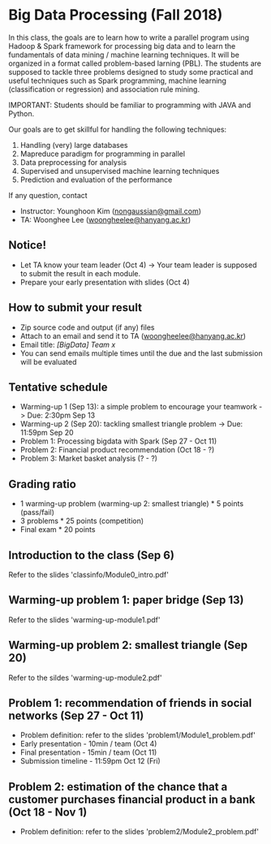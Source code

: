 # Big Data Processing (Fall 2018)

In this class, the goals are to learn how to write a parallel program using Hadoop & Spark framework for processing big data and to learn the fundamentals of data mining / machine learning techniques. It will be organized in a format called problem-based larning (PBL). The students are supposed to tackle three problems designed to study some practical and useful techniques such as Spark programming, machine learning (classification or regression) and association rule mining.

IMPORTANT: Students should be familiar to programming with JAVA and Python.

Our goals are to get skillful for handling the following techniques:
1) Handling (very) large databases
2) Mapreduce paradigm for programming in parallel
3) Data preprocessing for analysis
4) Supervised and unsupervised machine learning techniques
5) Prediction and evaluation of the performance

If any question, contact
* Instructor: Younghoon Kim (nongaussian@gmail.com)
* TA: Woonghee Lee (woongheelee@hanyang.ac.kr)

## Notice!
* Let TA know your team leader (Oct 4) -> Your team leader is supposed to submit the result in each module.
* Prepare your early presentation with slides (Oct 4)

## How to submit your result
* Zip source code and output (if any) files
* Attach to an email and send it to TA (woongheelee@hanyang.ac.kr)
* Email title: *[BigData] Team x*
* You can send emails multiple times until the due and the last submission will be evaluated

## Tentative schedule
* Warming-up 1 (Sep 13): a simple problem to encourage your teamwork -> Due: 2:30pm Sep 13
* Warming-up 2 (Sep 20): tackling smallest triangle problem -> Due: 11:59pm Sep 20
* Problem 1: Processing bigdata with Spark (Sep 27 - Oct 11)
* Problem 2: Financial product recommendation (Oct 18 - ?)
* Problem 3: Market basket analysis (? - ?)

## Grading ratio
* 1 warming-up problem (warming-up 2: smallest triangle) * 5 points (pass/fail)
* 3 problems * 25 points (competition)
* Final exam * 20 points

## Introduction to the class (Sep 6)

Refer to the slides 'classinfo/Module0_intro.pdf'

## Warming-up problem 1: paper bridge (Sep 13)

Refer to the slides 'warming-up-module1.pdf'

## Warming-up problem 2: smallest triangle (Sep 20)

Refer to the sildes 'warming-up-module2.pdf'

## Problem 1: recommendation of friends in social networks (Sep 27 - Oct 11)

* Problem definition: refer to the slides 'problem1/Module1_problem.pdf'
* Early presentation - 10min / team (Oct 4)
* Final presentation - 15min / team (Oct 11)
* Submission timeline - 11:59pm Oct 12 (Fri)

## Problem 2: estimation of the chance that a customer purchases financial product in a bank (Oct 18 - Nov 1)

* Problem definition: refer to the slides 'problem2/Module2_problem.pdf'
